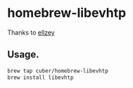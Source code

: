 homebrew-libevhtp
=================

Thanks to [ellzey](https://github.com/ellzey/libevhtp/ "Libevhtp - Based libevent HTTP framework")

Usage.
-----------------
``` bash
brew tap cuber/homebrew-libevhtp
brew install libevhtp
```
